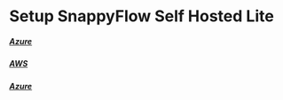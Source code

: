 # Setup SnappyFlow Self Hosted Lite



##### [Azure](/docs/Quick_Start/azure) 

##### [AWS](/docs/selfhosted-lite/Quick_Start/aws)

##### [Azure](/docs/selfhosted-lite/Quick_Start/azure)
